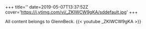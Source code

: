 +++
title=''
date=2019-05-07T13:37:52Z
cover='https://i.ytimg.com/vi/_ZKIWCW9gKA/sddefault.jpg'
+++

All content belongs to GlennBeck.
{{< youtube _ZKIWCW9gKA >}}
